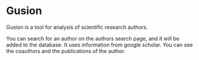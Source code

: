 # Gusion

Gusion is a tool for analysis of scientific research authors.

You can search for an author on the authors search page, and it will be added to the database.
It uses information from google scholar. You can see the coauthors and the publications of the author.
